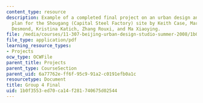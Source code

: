 ```yaml
---
content_type: resource
description: Example of a completed final project on an urban design and development
  plan for the Shougang (Capital Steel Factory) site by Keith Case, Marissa Grace
  Desmond, Kristina Katich, Zhang Rouxi, and Ma Xiaoying.
file: /media/courses/11-307-beijing-urban-design-studio-summer-2008/1b0f3553ed70ca14f281740675d02544_group4_final.pdf
file_type: application/pdf
learning_resource_types:
- Projects
ocw_type: OCWFile
parent_title: Projects
parent_type: CourseSection
parent_uid: 6a77762e-ff6f-95c9-91a2-c0191efb0a1c
resourcetype: Document
title: Group 4 Final
uid: 1b0f3553-ed70-ca14-f281-740675d02544
---
```

